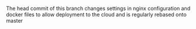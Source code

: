 The head commit of this branch changes settings in nginx configuration and docker files to allow deployment to the cloud and is regularly rebased onto master

